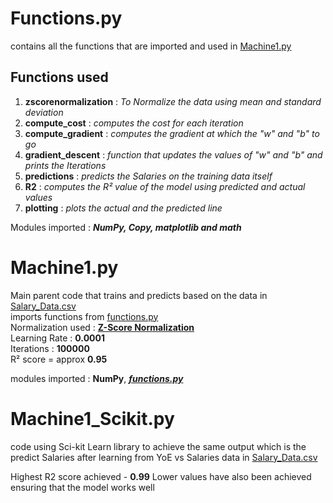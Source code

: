 # Functions.py
contains all the functions that are imported and used in [Machine1.py](https://github.com/Chracker24/Machine-Learning/blob/main/Salary_Prediction/src/Machine1.py)<br>
## Functions used
1. **zscorenormalization** : *To Normalize the data using mean and standard deviation*
2. **compute_cost** : *computes the cost for each iteration*
3. **compute_gradient** : *computes the gradient at which the "w" and "b" to go*
4. **gradient_descent** : *function that updates the values of "w" and "b" and prints the Iterations*
5. **predictions** : *predicts the Salaries on the training data itself*
6. **R2** : *computes the R² value of the model using predicted and actual values*
7. **plotting** : *plots the actual and the predicted line*

Modules imported : ***NumPy, Copy, matplotlib and math***

# Machine1.py
Main parent code that trains and predicts based on the data in [Salary_Data.csv](https://github.com/Chracker24/Machine-Learning/blob/main/Salary_Prediction/Data/Salary_Data.csv)<br>
imports functions from [functions.py](https://github.com/Chracker24/Machine-Learning/blob/main/Salary_Prediction/src/functions.py)<br>
Normalization used : [**Z-Score Normalization**](https://toptipbio.com/wp-content/uploads/2018/07/Z-score-formula.jpg)<br>
Learning Rate : **0.0001**<br>
Iterations : **100000**<br>
R² score = approx **0.95**<br>

modules imported : **NumPy**, ***[functions.py](https://github.com/Chracker24/Machine-Learning/blob/main/Salary_Prediction/src/functions.py)***

# Machine1_Scikit.py
code using Sci-kit Learn library to achieve the same output which is the predict Salaries after learning from YoE vs Salaries data in [Salary_Data.csv](https://github.com/Chracker24/Machine-Learning/blob/main/Salary_Prediction/Data/Salary_Data.csv)

Highest R2 score achieved - **0.99**
Lower values have also been achieved ensuring that the model works well
